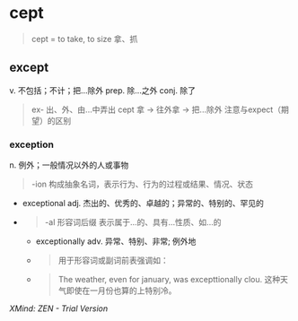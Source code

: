 # cept
> cept = to take, to size 拿、抓

## except
v. 不包括；不计；把...除外
prep. 除...之外
conj. 除了
> ex- 出、外、由...中弄出
> cept 拿 -> 往外拿 -> 把...除外
> 注意与expect（期望）的区别

### exception
n. 例外；一般情况以外的人或事物
> -ion 构成抽象名词，表示行为、行为的过程或结果、情况、状态

* exceptional
adj. 杰出的、优秀的、卓越的；异常的、特别的、罕见的
* > -al 形容词后缀 表示属于...的、具有...性质、如...的

    * exceptionally
adv. 异常、特别、非常; 例外地
     * > 用于形容词或副词前表强调如：
     * > The weather, even for january, was excepttionally clou. 这种天气即使在一月份也算的上特别冷。


*XMind: ZEN - Trial Version*
